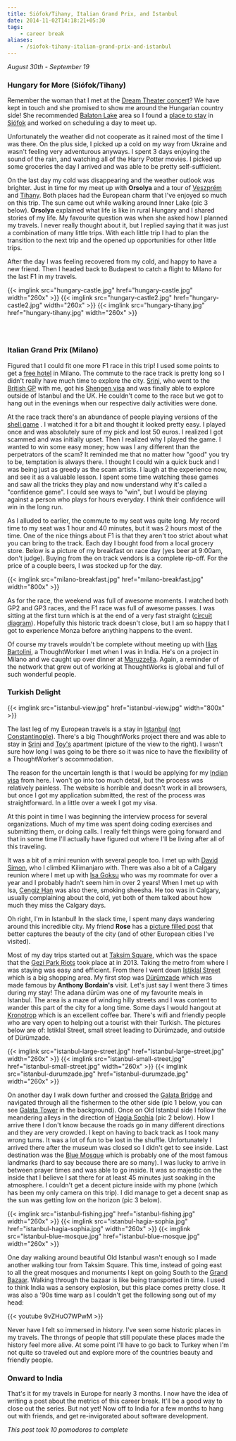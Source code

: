 ```yaml
---
title: Siófok/Tihany, Italian Grand Prix, and Istanbul
date: 2014-11-02T14:18:21+05:30
tags:
    - career break
aliases:
    - /siofok-tihany-italian-grand-prix-and-istanbul
---
```

*August 30th - September 19*

### Hungary for More (Siófok/Tihany)

Remember the woman that I met at the [Dream Theater concert][budapest-post]? We have kept in touch and she promised to show me around the
Hungarian country side! She recommended [Balaton Lake][balaton-lake] area so I found a [place to stay][airbnb] in [Siófok][siofok] and worked
on scheduling a day to meet up.

[budapest-post]: /prague-budapest-and-the-hungarian-grand-prix/
[balaton-lake]: https://en.wikipedia.org/wiki/Lake_Balaton
[airbnb]: https://www.airbnb.com/rooms/2522686
[siofok]: https://en.wikipedia.org/wiki/Si%C3%B3fok

Unfortunately the weather did not cooperate as it rained most of the time I was there. On the plus side, I picked up a
cold on my way from Ukraine and wasn't feeling very adventurous anyways. I spent 3 days enjoying the sound of the rain,
and watching all of the Harry Potter movies. I picked up some groceries the day I arrived and was able to be pretty
self-sufficient.

On the last day my cold was disappearing and the weather outlook was brighter. Just in time for my meet up with **Orsolya** and a tour of
[Veszprém][veszprem] and [Tihany][tihany]. Both places had the European charm that I've enjoyed so much on this trip.
The sun came out while walking around Inner Lake (pic 3 below). **Orsolya** explained what life is like in rural Hungary
and I shared stories of my life. My favourite question was when she asked how I planned my travels. I never really
thought about it, but I replied saying that it was just a combination of many little trips. With each little trip I had
to plan the transition to the next trip and the opened up opportunities for other little trips.

After the day I was feeling recovered from my cold, and happy to have a new friend. Then I headed back to Budapest to
catch a flight to Milano for the last F1 in my travels.

[tihany]: https://en.wikipedia.org/wiki/Tihany
[veszprem]: https://en.wikipedia.org/wiki/Veszpr%C3%A9m

{{< imglink src="hungary-castle.jpg" href="hungary-castle.jpg" width="260x" >}}
{{< imglink src="hungary-castle2.jpg" href="hungary-castle2.jpg" width="260x" >}}
{{< imglink src="hungary-tihany.jpg" href="hungary-tihany.jpg" width="260x" >}}

### &nbsp;

### Italian Grand Prix (Milano)

Figured that I could fit one more F1 race in this trip! I used some points to get a [free hotel][marriott] in Milano. The
commute to the race track is pretty long so I didn't really have much time to explore the city. [Srini][srini], who went
to the [British GP][british-post] with me, got his [Shengen visa][shengen-visa] and was finally able to explore outside
of Istanbul and the UK. He couldn't come to the race but we got to hang out in the evenings when our respective daily
activities were done.

[marriott]: http://www.marriott.com/hotels/travel/milit-milan-marriott-hotel/
[srini]: https://twitter.com/sragu
[british-post]: /belgium-france-london-and-the-british-grand-prix/
[shengen-visa]: https://en.wikipedia.org/wiki/Schengen_Area#Schengen_visa

At the race track there's an abundance of people playing versions of the [shell game][shell-game] . I watched it for
a bit and thought it looked pretty easy. I played once and was absolutely sure of my pick and lost 50 euros. I realized
I got scammed and was initially upset. Then I realized why I played the game. I wanted to win some easy money; how was I
any different than the perpetrators of the scam? It reminded me that no matter how "good" you try to be, temptation is
always there. I thought I could win a quick buck and I was being just as greedy as the scam artists. I laugh at the
experience now, and see it as a valuable lesson. I spent some time watching these games and saw all the tricks they play
and now understand why it's called a "confidence game". I could see ways to "win", but I would be playing against a
person who plays for hours everyday. I think their confidence will win in the long run.

[shell-game]: https://en.wikipedia.org/wiki/Shell_game

As I alluded to earlier, the commute to my seat was quite long. My record time to my seat was 1 hour and 40 minutes, but
it was 2 hours most of the time. One of the nice things about F1 is that they aren't too strict about what you can bring
to the track. Each day I bought food from a local grocery store. Below is a picture of my breakfast on race day (yes
beer at 9:00am, don't judge). Buying from the on track vendors is a complete rip-off. For the price of a couple beers, I
was stocked up for the day.

{{< imglink src="milano-breakfast.jpg" href="milano-breakfast.jpg" width="800x" >}}

As for the race, the weekend was full of awesome moments. I watched both GP2 and GP3 races, and the F1 race was full of
awesome passes. I was sitting at the first turn which is at the end of a very fast straight ([circuit diagram][track]).
Hopefully this historic track doesn't close, but I am so happy that I got to experience Monza before anything happens to
the event.

[track]: http://www.formula1.com/races/in_detail/italy_928/circuit_diagram.html

Of course my travels wouldn't be complete without meeting up with [Ilias Bartolini][ilias], a ThoughtWorker I met when I
was in India. He's on a project in Milano and we caught up over dinner at [Maruzzella][pizza]. Again, a reminder of the
network that grew out of working at ThoughtWorks is global and full of such wonderful people.

[ilias]: https://twitter.com/iliasbartolini
[pizza]: http://www.pizzeriamaruzzellamilano.it/

### Turkish Delight

{{< imglink src="istanbul-view.jpg" href="istanbul-view.jpg" width="800x" >}}

The last leg of my European travels is a stay in [Istanbul][istanbul] ([not Constantinople][video]). There's a big ThoughtWorks
project there and was able to stay in [Srini][srini] and [Toy's][toy] apartment (picture of the view to the right).
I wasn't sure how long I was going to be there so it was nice to have the flexibility of a ThoughtWorker's accommodation.

[video]: http://www.youtube.com/watch?v=vsQrKZcYtqg
[istanbul]: https://en.wikipedia.org/wiki/Istanbul

The reason for the uncertain length is that I would be applying for my [Indian visa][indian-visa] from here. I won't go
into too much detail, but the process was relatively painless. The website is horrible and doesn't work in all browsers,
but once I got my application submitted, the rest of the process was straightforward. In a little over a week I got my
visa.

[toy]: https://twitter.com/noppanit
[indian-visa]: http://indianvisaonline.gov.in/

At this point in time I was beginning the interview process for several organizations. Much of my time was spent doing
coding exercises and submitting them, or doing calls. I really felt things were going forward and that in some time I'll
actually have figured out where I'll be living after all of this traveling.

It was a bit of a mini reunion with several people too. I met up with [David Simon][dps], who I climbed Kilimanjaro
with. There was also a bit of a Calgary reunion where I met up with [Isa Goksu](http://isa.io/) who was my roommate for
over a year and I probably hadn't seem him in over 2 years! When I met up with Isa, [Cengiz Han](http://www.cengizhan.com/)
was also there, smoking sheesha. He too was in Calgary, usually complaining about the cold, yet both of them talked
about how much they miss the Calgary days.

[dps]: http://davidpetersimon.com/

Oh right, I'm in Istanbul! In the slack time, I spent many days wandering around this incredible city. My friend
**Rose** has a [picture filled post][rose-blog] that better captures the beauty of the city (and of other European
cities I've visited).

Most of my day trips started out at [Taksim Square][taksim], which was the space that the [Gezi Park Riots][gezi] took
place at in 2013. Taking the metro from where I was staying was easy and efficient. From there I went down [Istiklal Street][istiklal]
which is a big shopping area. My first stop was [Dürümzade][durumzade] which was made famous by **Anthony Bordain's**
visit. Let's just say I went there 3 times during my stay! The adana dürüm was one of my favourite meals in Istanbul.
The area is a maze of winding hilly streets and I was content to wander this part of the city for a long time. Some days
I would hangout at [Kronotrop][kronotrop] which is an excellent coffee bar. There's wifi and friendly people who are
very open to helping out a tourist with their Turkish. The pictures below are of: Istiklal Street, small street leading
to Dürümzade, and outside of Dürümzade.

[durumzade]: http://istanbuleats.com/2009/04/durumzade-wrap-artists/
[taksim]: https://en.wikipedia.org/wiki/Taksim_Square
[gezi]: http://www.bbc.com/news/world-europe-22732139
[istiklal]: http://istiklalstreet.org/
[kronotrop]: http://kronotrop.com.tr/

{{< imglink src="istanbul-large-street.jpg" href="istanbul-large-street.jpg" width="260x" >}}
{{< imglink src="istanbul-small-street.jpg" href="istanbul-small-street.jpg" width="260x" >}}
{{< imglink src="istanbul-durumzade.jpg" href="istanbul-durumzade.jpg" width="260x" >}}

On another day I walk down further and crossed the [Galata Bridge][galata-bridge] and navigated through all the
fishermen to the other side (pic 1 below, you can see [Galata Tower][galata-tower] in the background). Once on Old
Istanbul side I follow the meandering alleys in the direction of [Hagia Sophia][hagia-sophia] (pic 2 below). How I arrive there I
don't know because the roads go in many different directions and they are very crowded. I kept on having to back track
as I took many wrong turns. It was a lot of fun to be lost in the shuffle. Unfortunately I arrived there after the
museum was closed so I didn't get to see inside. Last destination was the [Blue Mosque][blue-mosque] which is probably
one of the most famous landmarks (hard to say because there are so many). I was lucky to arrive in between prayer times
and was able to go inside. It was so majestic on the inside that I believe I sat there for at least 45 minutes just
soaking in the atmosphere. I couldn't get a decent picture inside with my phone (which has been my only camera on this
trip). I did manage to get a decent snap as the sun was getting low on the horizon (pic 3 below).

[galata-bridge]: https://en.wikipedia.org/wiki/Galata_Bridge
[galata-tower]: https://en.wikipedia.org/wiki/Galata_Tower
[hagia-sophia]: https://en.wikipedia.org/wiki/Hagia_Sophia
[blue-mosque]: https://en.wikipedia.org/wiki/Sultan_Ahmed_Mosque

{{< imglink src="istanbul-fishing.jpg" href="istanbul-fishing.jpg" width="260x" >}}
{{< imglink src="istanbul-hagia-sophia.jpg" href="istanbul-hagia-sophia.jpg" width="260x" >}}
{{< imglink src="istanbul-blue-mosque.jpg" href="istanbul-blue-mosque.jpg" width="260x" >}}

One day walking around beautiful Old Istanbul wasn't enough so I made another walking tour from Taksim Square. This
time, instead of going east to all the great mosques and monuments I kept on going South to the [Grand Bazaar][bazaar].
Walking through the bazaar is like being transported in time. I used to think India was a sensory explosion, but this
place comes pretty close. It was also a '90s time warp as I couldn't get the following song out of my head:

[bazaar]: https://en.wikipedia.org/wiki/Grand_Bazaar,_Istanbul
[rose-blog]: http://adidav9.blogspot.in/2014/07/illustrious-istanbul.html

{{< youtube 9vZHuO7WPwM >}}

Never have I felt so immersed in history. I've seen some historic places in my travels. The throngs of people that
still populate these places made the history feel more alive. At some point I'll have to go back to Turkey when I'm not
quite so traveled out and explore more of the countries beauty and friendly people.

### Onward to India

That's it for my travels in Europe for nearly 3 months. I now have the idea of writing a post about the metrics of this
career break. It'll be a good way to close out the series. But not yet! Now off to India for a few months to hang out
with friends, and get re-invigorated about software development.

*This post took 10 pomodoros to complete*



